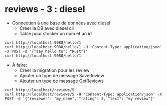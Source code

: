# reviews - 3 : diesel

* Connection à une base de données avec diesel
  * Créer la DB avec diesel cli
  * Table pour stocker un nom et un id

```
curl http://localhost:9080/hello/1
curl http://localhost:9080/hello/1 -H 'Content-Type: application/json' -X POST -d '{"say hello to": "Rust"}'
curl http://localhost:9080/hello/1
```

* À faire:
  * Créer la migration pour les review
  * Ajouter un type de message SaveReview
  * Ajouter un type de message GetReviews

```
curl http://localhost/reviews/5
curl http://localhost/reviews/5 -H 'Content-Type: application/json' -X POST -d '{"reviewer": "my_name", "rating": 3, "text": "my review"}'
```
